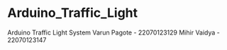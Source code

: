 # Arduino_Traffic_Light
Arduino Traffic Light System
Varun Pagote - 22070123129
Mihir Vaidya - 22070123147